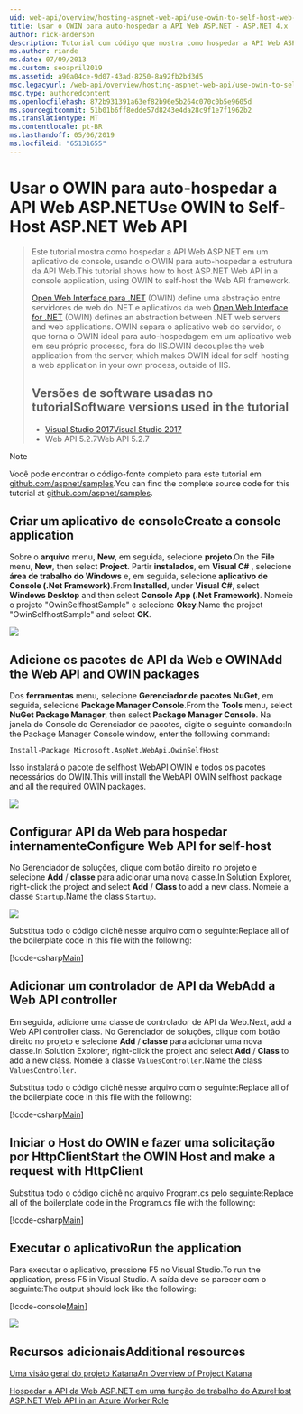 ```yaml
---
uid: web-api/overview/hosting-aspnet-web-api/use-owin-to-self-host-web-api
title: Usar o OWIN para auto-hospedar a API Web ASP.NET - ASP.NET 4.x
author: rick-anderson
description: Tutorial com código que mostra como hospedar a API Web ASP.NET em um aplicativo de console.
ms.author: riande
ms.date: 07/09/2013
ms.custom: seoapril2019
ms.assetid: a90a04ce-9d07-43ad-8250-8a92fb2bd3d5
msc.legacyurl: /web-api/overview/hosting-aspnet-web-api/use-owin-to-self-host-web-api
msc.type: authoredcontent
ms.openlocfilehash: 872b931391a63ef82b96e5b264c070c0b5e9605d
ms.sourcegitcommit: 51b01b6ff8edde57d8243e4da28c9f1e7f1962b2
ms.translationtype: MT
ms.contentlocale: pt-BR
ms.lasthandoff: 05/06/2019
ms.locfileid: "65131655"
---
```

# <a name="use-owin-to-self-host-aspnet-web-api"></a><span data-ttu-id="80a91-103">Usar o OWIN para auto-hospedar a API Web ASP.NET</span><span class="sxs-lookup"><span data-stu-id="80a91-103">Use OWIN to Self-Host ASP.NET Web API</span></span> 

> <span data-ttu-id="80a91-104">Este tutorial mostra como hospedar a API Web ASP.NET em um aplicativo de console, usando o OWIN para auto-hospedar a estrutura da API Web.</span><span class="sxs-lookup"><span data-stu-id="80a91-104">This tutorial shows how to host ASP.NET Web API in a console application, using OWIN to self-host the Web API framework.</span></span>
>
> <span data-ttu-id="80a91-105">[Open Web Interface para .NET](http://owin.org) (OWIN) define uma abstração entre servidores de web do .NET e aplicativos da web.</span><span class="sxs-lookup"><span data-stu-id="80a91-105">[Open Web Interface for .NET](http://owin.org) (OWIN) defines an abstraction between .NET web servers and web applications.</span></span> <span data-ttu-id="80a91-106">OWIN separa o aplicativo web do servidor, o que torna o OWIN ideal para auto-hospedagem em um aplicativo web em seu próprio processo, fora do IIS.</span><span class="sxs-lookup"><span data-stu-id="80a91-106">OWIN decouples the web application from the server, which makes OWIN ideal for self-hosting a web application in your own process, outside of IIS.</span></span>
>
> ## <a name="software-versions-used-in-the-tutorial"></a><span data-ttu-id="80a91-107">Versões de software usadas no tutorial</span><span class="sxs-lookup"><span data-stu-id="80a91-107">Software versions used in the tutorial</span></span>
>
>
> - [<span data-ttu-id="80a91-108">Visual Studio 2017</span><span class="sxs-lookup"><span data-stu-id="80a91-108">Visual Studio 2017</span></span>](https://visualstudio.microsoft.com/downloads/) 
> - <span data-ttu-id="80a91-109">Web API 5.2.7</span><span class="sxs-lookup"><span data-stu-id="80a91-109">Web API 5.2.7</span></span>

> [!NOTE]
> <span data-ttu-id="80a91-110">Você pode encontrar o código-fonte completo para este tutorial em [github.com/aspnet/samples](https://github.com/aspnet/samples/tree/master/samples/aspnet/WebApi/OwinSelfhostSample).</span><span class="sxs-lookup"><span data-stu-id="80a91-110">You can find the complete source code for this tutorial at [github.com/aspnet/samples](https://github.com/aspnet/samples/tree/master/samples/aspnet/WebApi/OwinSelfhostSample).</span></span>

## <a name="create-a-console-application"></a><span data-ttu-id="80a91-111">Criar um aplicativo de console</span><span class="sxs-lookup"><span data-stu-id="80a91-111">Create a console application</span></span>

<span data-ttu-id="80a91-112">Sobre o **arquivo** menu, **New**, em seguida, selecione **projeto**.</span><span class="sxs-lookup"><span data-stu-id="80a91-112">On the **File** menu,  **New**, then select **Project**.</span></span> <span data-ttu-id="80a91-113">Partir **instalados**, em **Visual C#** , selecione **área de trabalho do Windows** e, em seguida, selecione **aplicativo de Console (.Net Framework)**.</span><span class="sxs-lookup"><span data-stu-id="80a91-113">From **Installed**, under **Visual C#**, select **Windows Desktop** and then select **Console App (.Net Framework)**.</span></span> <span data-ttu-id="80a91-114">Nomeie o projeto "OwinSelfhostSample" e selecione **Okey**.</span><span class="sxs-lookup"><span data-stu-id="80a91-114">Name the project "OwinSelfhostSample" and select **OK**.</span></span>

[![](use-owin-to-self-host-web-api/_static/image7.png)](use-owin-to-self-host-web-api/_static/image7.png)

## <a name="add-the-web-api-and-owin-packages"></a><span data-ttu-id="80a91-115">Adicione os pacotes de API da Web e OWIN</span><span class="sxs-lookup"><span data-stu-id="80a91-115">Add the Web API and OWIN packages</span></span>

<span data-ttu-id="80a91-116">Dos **ferramentas** menu, selecione **Gerenciador de pacotes NuGet**, em seguida, selecione **Package Manager Console**.</span><span class="sxs-lookup"><span data-stu-id="80a91-116">From the **Tools** menu, select **NuGet Package Manager**, then select **Package Manager Console**.</span></span> <span data-ttu-id="80a91-117">Na janela do Console do Gerenciador de pacotes, digite o seguinte comando:</span><span class="sxs-lookup"><span data-stu-id="80a91-117">In the Package Manager Console window, enter the following command:</span></span>

`Install-Package Microsoft.AspNet.WebApi.OwinSelfHost`

<span data-ttu-id="80a91-118">Isso instalará o pacote de selfhost WebAPI OWIN e todos os pacotes necessários do OWIN.</span><span class="sxs-lookup"><span data-stu-id="80a91-118">This will install the WebAPI OWIN selfhost package and all the required OWIN packages.</span></span>

[![](use-owin-to-self-host-web-api/_static/image4.png)](use-owin-to-self-host-web-api/_static/image3.png)

## <a name="configure-web-api-for-self-host"></a><span data-ttu-id="80a91-119">Configurar API da Web para hospedar internamente</span><span class="sxs-lookup"><span data-stu-id="80a91-119">Configure Web API for self-host</span></span>

<span data-ttu-id="80a91-120">No Gerenciador de soluções, clique com botão direito no projeto e selecione **Add** / **classe** para adicionar uma nova classe.</span><span class="sxs-lookup"><span data-stu-id="80a91-120">In Solution Explorer, right-click the project and select **Add** / **Class** to add a new class.</span></span> <span data-ttu-id="80a91-121">Nomeie a classe `Startup`.</span><span class="sxs-lookup"><span data-stu-id="80a91-121">Name the class `Startup`.</span></span>

![](use-owin-to-self-host-web-api/_static/image5.png)

<span data-ttu-id="80a91-122">Substitua todo o código clichê nesse arquivo com o seguinte:</span><span class="sxs-lookup"><span data-stu-id="80a91-122">Replace all of the boilerplate code in this file with the following:</span></span>

[!code-csharp[Main](use-owin-to-self-host-web-api/samples/sample1.cs)]

## <a name="add-a-web-api-controller"></a><span data-ttu-id="80a91-123">Adicionar um controlador de API da Web</span><span class="sxs-lookup"><span data-stu-id="80a91-123">Add a Web API controller</span></span>

<span data-ttu-id="80a91-124">Em seguida, adicione uma classe de controlador de API da Web.</span><span class="sxs-lookup"><span data-stu-id="80a91-124">Next, add a Web API controller class.</span></span> <span data-ttu-id="80a91-125">No Gerenciador de soluções, clique com botão direito no projeto e selecione **Add** / **classe** para adicionar uma nova classe.</span><span class="sxs-lookup"><span data-stu-id="80a91-125">In Solution Explorer, right-click the project and select **Add** / **Class** to add a new class.</span></span> <span data-ttu-id="80a91-126">Nomeie a classe `ValuesController`.</span><span class="sxs-lookup"><span data-stu-id="80a91-126">Name the class `ValuesController`.</span></span>

<span data-ttu-id="80a91-127">Substitua todo o código clichê nesse arquivo com o seguinte:</span><span class="sxs-lookup"><span data-stu-id="80a91-127">Replace all of the boilerplate code in this file with the following:</span></span>

[!code-csharp[Main](use-owin-to-self-host-web-api/samples/sample2.cs)]

## <a name="start-the-owin-host-and-make-a-request-with-httpclient"></a><span data-ttu-id="80a91-128">Iniciar o Host do OWIN e fazer uma solicitação por HttpClient</span><span class="sxs-lookup"><span data-stu-id="80a91-128">Start the OWIN Host and make a request with HttpClient</span></span>

<span data-ttu-id="80a91-129">Substitua todo o código clichê no arquivo Program.cs pelo seguinte:</span><span class="sxs-lookup"><span data-stu-id="80a91-129">Replace all of the boilerplate code in the Program.cs file with the following:</span></span>

[!code-csharp[Main](use-owin-to-self-host-web-api/samples/sample3.cs)]

## <a name="run-the-application"></a><span data-ttu-id="80a91-130">Executar o aplicativo</span><span class="sxs-lookup"><span data-stu-id="80a91-130">Run the application</span></span>

<span data-ttu-id="80a91-131">Para executar o aplicativo, pressione F5 no Visual Studio.</span><span class="sxs-lookup"><span data-stu-id="80a91-131">To run the application, press F5 in Visual Studio.</span></span> <span data-ttu-id="80a91-132">A saída deve se parecer com o seguinte:</span><span class="sxs-lookup"><span data-stu-id="80a91-132">The output should look like the following:</span></span>

[!code-console[Main](use-owin-to-self-host-web-api/samples/sample4.cmd)]

![](use-owin-to-self-host-web-api/_static/image6.png)

## <a name="additional-resources"></a><span data-ttu-id="80a91-133">Recursos adicionais</span><span class="sxs-lookup"><span data-stu-id="80a91-133">Additional resources</span></span>

[<span data-ttu-id="80a91-134">Uma visão geral do projeto Katana</span><span class="sxs-lookup"><span data-stu-id="80a91-134">An Overview of Project Katana</span></span>](../../../aspnet/overview/owin-and-katana/an-overview-of-project-katana.md)

[<span data-ttu-id="80a91-135">Hospedar a API da Web ASP.NET em uma função de trabalho do Azure</span><span class="sxs-lookup"><span data-stu-id="80a91-135">Host ASP.NET Web API in an Azure Worker Role</span></span>](host-aspnet-web-api-in-an-azure-worker-role.md)
